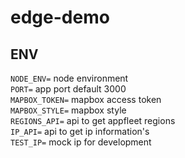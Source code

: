 # edge-demo

## ENV

`NODE_ENV=` node environment </br>
`PORT=` app port default 3000 </br>
`MAPBOX_TOKEN=` mapbox access token </br>
`MAPBOX_STYLE=` mapbox style </br>
`REGIONS_API=` api to get appfleet regions </br>
`IP_API=` api to get ip information's </br>
`TEST_IP=` mock ip for development </br>
